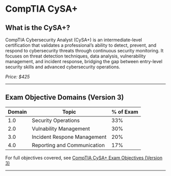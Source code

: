 # CompTIA CySA+



## What is the CySA+?

CompTIA Cybersecurity Analyst (CySA+) is an intermediate-level certification that validates a professional’s ability to detect, prevent, and respond to cybersecurity threats through continuous security monitoring. It focuses on threat detection techniques, data analysis, vulnerability management, and incident response, bridging the gap between entry-level security skills and advanced cybersecurity operations. 

*Price: $425* 

---

## Exam Objective Domains (Version 3)

| Domain | Topic                                               | % of Exam |
|--------|-----------------------------------------------------|-----------|
| 1.0    | Security Operations                                 | 33%       |
| 2.0    | Vulnability Management                              | 30%       |
| 3.0    | Incident Respone Management                         | 20%       |
| 4.0    | Reporting and Communication                         | 17%       |


For full objectives covered, see [CompTIA CySA+ Exam Objectives (Version 3)](https://www.comptia.org/en-us/certifications/cybersecurity-analyst/)

---
